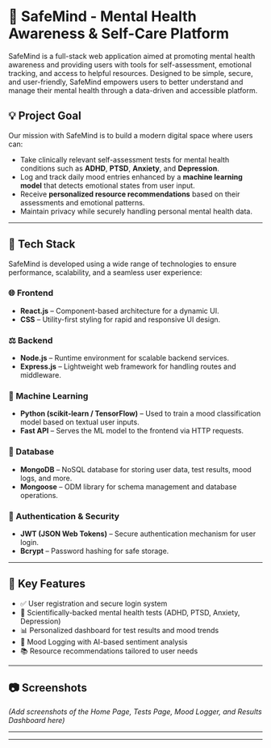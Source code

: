 # 🧐 SafeMind - Mental Health Awareness & Self-Care Platform

SafeMind is a full-stack web application aimed at promoting mental health awareness and providing users with tools for self-assessment, emotional tracking, and access to helpful resources. Designed to be simple, secure, and user-friendly, SafeMind empowers users to better understand and manage their mental health through a data-driven and accessible platform.

## 💡 Project Goal

Our mission with SafeMind is to build a modern digital space where users can:
- Take clinically relevant self-assessment tests for mental health conditions such as **ADHD**, **PTSD**, **Anxiety**, and **Depression**.
- Log and track daily mood entries enhanced by a **machine learning model** that detects emotional states from user input.
- Receive **personalized resource recommendations** based on their assessments and emotional patterns.
- Maintain privacy while securely handling personal mental health data.

---

## 🚀 Tech Stack

SafeMind is developed using a wide range of technologies to ensure performance, scalability, and a seamless user experience:

### 🌐 Frontend
- **React.js** – Component-based architecture for a dynamic UI.
- **CSS** – Utility-first styling for rapid and responsive UI design.

### ⚖️ Backend
- **Node.js** – Runtime environment for scalable backend services.
- **Express.js** – Lightweight web framework for handling routes and middleware.

### 🧠 Machine Learning
- **Python (scikit-learn / TensorFlow)** – Used to train a mood classification model based on textual user inputs.
- **Fast API** – Serves the ML model to the frontend via HTTP requests.

### 📂 Database
- **MongoDB** – NoSQL database for storing user data, test results, mood logs, and more.
- **Mongoose** – ODM library for schema management and database operations.

### 🔐 Authentication & Security
- **JWT (JSON Web Tokens)** – Secure authentication mechanism for user login.
- **Bcrypt** – Password hashing for safe storage.

---

## 📌 Key Features

- ✅ User registration and secure login system
- 🧪 Scientifically-backed mental health tests (ADHD, PTSD, Anxiety, Depression)
- 📊 Personalized dashboard for test results and mood trends
- 🤖 Mood Logging with AI-based sentiment analysis
- 📚 Resource recommendations tailored to user needs

---

## 📷 Screenshots

*(Add screenshots of the Home Page, Tests Page, Mood Logger, and Results Dashboard here)*

---


---


